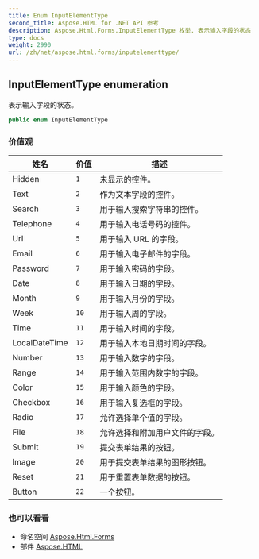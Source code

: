 ```yaml
---
title: Enum InputElementType
second_title: Aspose.HTML for .NET API 参考
description: Aspose.Html.Forms.InputElementType 枚举. 表示输入字段的状态
type: docs
weight: 2990
url: /zh/net/aspose.html.forms/inputelementtype/
---
```

## InputElementType enumeration

表示输入字段的状态。

```csharp
public enum InputElementType
```

### 价值观

| 姓名 | 价值 | 描述 |
| --- | --- | --- |
| Hidden | `1` | 未显示的控件。 |
| Text | `2` | 作为文本字段的控件。 |
| Search | `3` | 用于输入搜索字符串的控件。 |
| Telephone | `4` | 用于输入电话号码的控件。 |
| Url | `5` | 用于输入 URL 的字段。 |
| Email | `6` | 用于输入电子邮件的字段。 |
| Password | `7` | 用于输入密码的字段。 |
| Date | `8` | 用于输入日期的字段。 |
| Month | `9` | 用于输入月份的字段。 |
| Week | `10` | 用于输入周的字段。 |
| Time | `11` | 用于输入时间的字段。 |
| LocalDateTime | `12` | 用于输入本地日期时间的字段。 |
| Number | `13` | 用于输入数字的字段。 |
| Range | `14` | 用于输入范围内数字的字段。 |
| Color | `15` | 用于输入颜色的字段。 |
| Checkbox | `16` | 用于输入复选框的字段。 |
| Radio | `17` | 允许选择单个值的字段。 |
| File | `18` | 允许选择和附加用户文件的字段。 |
| Submit | `19` | 提交表单结果的按钮。 |
| Image | `20` | 用于提交表单结果的图形按钮。 |
| Reset | `21` | 用于重置表单数据的按钮。 |
| Button | `22` | 一个按钮。 |

### 也可以看看

* 命名空间 [Aspose.Html.Forms](../../aspose.html.forms/)
* 部件 [Aspose.HTML](../../)


